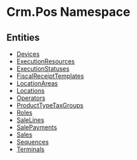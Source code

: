 ﻿---
uid: Crm.Pos
---
# Crm.Pos Namespace

## Entities
- [Devices](Crm.Pos.Devices.md)  
- [ExecutionResources](Crm.Pos.ExecutionResources.md)  
- [ExecutionStatuses](Crm.Pos.ExecutionStatuses.md)  
- [FiscalReceiptTemplates](Crm.Pos.FiscalReceiptTemplates.md)  
- [LocationAreas](Crm.Pos.LocationAreas.md)  
- [Locations](Crm.Pos.Locations.md)  
- [Operators](Crm.Pos.Operators.md)  
- [ProductTypeTaxGroups](Crm.Pos.ProductTypeTaxGroups.md)  
- [Roles](Crm.Pos.Roles.md)  
- [SaleLines](Crm.Pos.SaleLines.md)  
- [SalePayments](Crm.Pos.SalePayments.md)  
- [Sales](Crm.Pos.Sales.md)  
- [Sequences](Crm.Pos.Sequences.md)  
- [Terminals](Crm.Pos.Terminals.md)  

